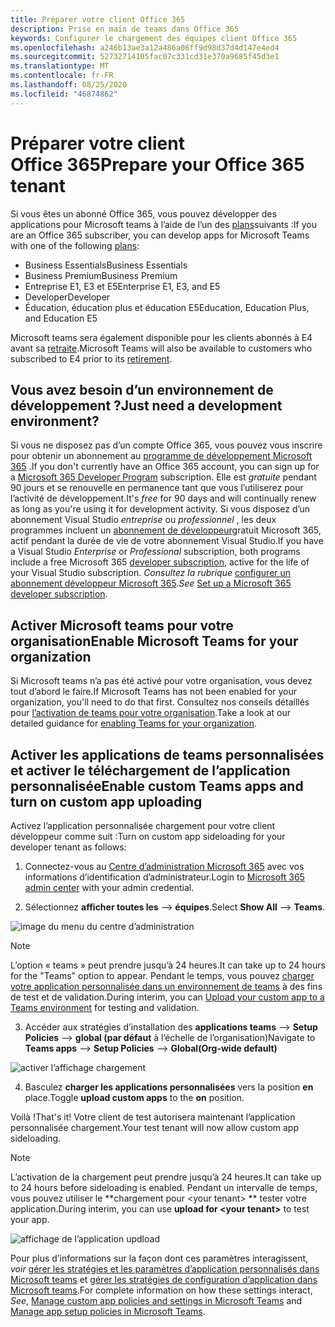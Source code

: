 ```yaml
---
title: Préparer votre client Office 365
description: Prise en main de teams dans Office 365
keywords: Configurer le chargement des équipes client Office 365
ms.openlocfilehash: a246b13ae3a12a486a06ff9d98d37d4d147e4ed4
ms.sourcegitcommit: 52732714105fac07c331cd31e370a9685f45d3e1
ms.translationtype: MT
ms.contentlocale: fr-FR
ms.lasthandoff: 08/25/2020
ms.locfileid: "46874862"
---
```

# <a name="prepare-your-office-365-tenant"></a><span data-ttu-id="afd18-104">Préparer votre client Office 365</span><span class="sxs-lookup"><span data-stu-id="afd18-104">Prepare your Office 365 tenant</span></span>

<span data-ttu-id="afd18-105">Si vous êtes un abonné Office 365, vous pouvez développer des applications pour Microsoft teams à l’aide de l’un des [plans](https://products.office.com/business/compare-more-office-365-for-business-plans)suivants :</span><span class="sxs-lookup"><span data-stu-id="afd18-105">If you are an Office 365 subscriber, you can develop apps for Microsoft Teams with one of the following [plans](https://products.office.com/business/compare-more-office-365-for-business-plans):</span></span>

* <span data-ttu-id="afd18-106">Business Essentials</span><span class="sxs-lookup"><span data-stu-id="afd18-106">Business Essentials</span></span>
* <span data-ttu-id="afd18-107">Business Premium</span><span class="sxs-lookup"><span data-stu-id="afd18-107">Business Premium</span></span>
* <span data-ttu-id="afd18-108">Entreprise E1, E3 et E5</span><span class="sxs-lookup"><span data-stu-id="afd18-108">Enterprise E1, E3, and E5</span></span>
* <span data-ttu-id="afd18-109">Developer</span><span class="sxs-lookup"><span data-stu-id="afd18-109">Developer</span></span>
* <span data-ttu-id="afd18-110">Éducation, éducation plus et éducation E5</span><span class="sxs-lookup"><span data-stu-id="afd18-110">Education, Education Plus, and Education E5</span></span>

<span data-ttu-id="afd18-111">Microsoft teams sera également disponible pour les clients abonnés à E4 avant sa [retraite](https://support.office.com//article/important-information-for-office-365-enterprise-e4-customers-f9572348-43a2-43fa-a3d8-3b6c9c042147).</span><span class="sxs-lookup"><span data-stu-id="afd18-111">Microsoft Teams will also be available to customers who subscribed to E4 prior to its [retirement](https://support.office.com//article/important-information-for-office-365-enterprise-e4-customers-f9572348-43a2-43fa-a3d8-3b6c9c042147).</span></span>

## <a name="just-need-a-development-environment"></a><span data-ttu-id="afd18-112">Vous avez besoin d’un environnement de développement ?</span><span class="sxs-lookup"><span data-stu-id="afd18-112">Just need a development environment?</span></span>

<span data-ttu-id="afd18-113">Si vous ne disposez pas d’un compte Office 365, vous pouvez vous inscrire pour obtenir un abonnement au [programme de développement Microsoft 365](https://developer.microsoft.com/microsoft-365/dev-program) .</span><span class="sxs-lookup"><span data-stu-id="afd18-113">If you don't currently have an Office 365 account, you can sign up for a [Microsoft 365 Developer Program](https://developer.microsoft.com/microsoft-365/dev-program) subscription.</span></span> <span data-ttu-id="afd18-114">Elle est *gratuite* pendant 90 jours et se renouvelle en permanence tant que vous l’utiliserez pour l’activité de développement.</span><span class="sxs-lookup"><span data-stu-id="afd18-114">It's *free* for 90 days and will continually renew as long as you're using it for development activity.</span></span> <span data-ttu-id="afd18-115">Si vous disposez d’un abonnement Visual Studio *entreprise* ou *professionnel* , les deux programmes incluent un [abonnement de développeur](https://aka.ms/MyVisualStudioBenefits)gratuit Microsoft 365, actif pendant la durée de vie de votre abonnement Visual Studio.</span><span class="sxs-lookup"><span data-stu-id="afd18-115">If you have a Visual Studio *Enterprise* or *Professional* subscription, both programs include a free Microsoft 365 [developer subscription](https://aka.ms/MyVisualStudioBenefits), active for the life of your Visual Studio subscription.</span></span> <span data-ttu-id="afd18-116">*Consultez la rubrique* [configurer un abonnement développeur Microsoft 365](https://docs.microsoft.com/office/developer-program/office-365-developer-program-get-started).</span><span class="sxs-lookup"><span data-stu-id="afd18-116">*See* [Set up a Microsoft 365 developer subscription](https://docs.microsoft.com/office/developer-program/office-365-developer-program-get-started).</span></span>

## <a name="enable-microsoft-teams-for-your-organization"></a><span data-ttu-id="afd18-117">Activer Microsoft teams pour votre organisation</span><span class="sxs-lookup"><span data-stu-id="afd18-117">Enable Microsoft Teams for your organization</span></span> 

<span data-ttu-id="afd18-118">Si Microsoft teams n’a pas été activé pour votre organisation, vous devez tout d’abord le faire.</span><span class="sxs-lookup"><span data-stu-id="afd18-118">If Microsoft Teams has not been enabled for your organization, you'll need to do that first.</span></span> <span data-ttu-id="afd18-119">Consultez nos conseils détaillés pour [l’activation de teams pour votre organisation](/microsoftteams/enable-features-office-365).</span><span class="sxs-lookup"><span data-stu-id="afd18-119">Take a look at our detailed guidance for [enabling Teams for your organization](/microsoftteams/enable-features-office-365).</span></span>

## <a name="enable-custom-teams-apps-and-turn-on-custom-app-uploading"></a><span data-ttu-id="afd18-120">Activer les applications de teams personnalisées et activer le téléchargement de l’application personnalisée</span><span class="sxs-lookup"><span data-stu-id="afd18-120">Enable custom Teams apps and turn on custom app uploading</span></span>

<span data-ttu-id="afd18-121">Activez l’application personnalisée chargement pour votre client développeur comme suit :</span><span class="sxs-lookup"><span data-stu-id="afd18-121">Turn on custom app sideloading for your developer tenant as follows:</span></span>

1. <span data-ttu-id="afd18-122">Connectez-vous au [Centre d’administration Microsoft 365](https://admin.microsoft.com/Adminportal/Home?source=applauncher#/homepage#/) avec vos informations d’identification d’administrateur.</span><span class="sxs-lookup"><span data-stu-id="afd18-122">Login to [Microsoft 365 admin center](https://admin.microsoft.com/Adminportal/Home?source=applauncher#/homepage#/) with your admin credential.</span></span> 

2. <span data-ttu-id="afd18-123">Sélectionnez **afficher toutes les**  -->  **équipes**.</span><span class="sxs-lookup"><span data-stu-id="afd18-123">Select **Show All** --> **Teams**.</span></span> 

![image du menu du centre d’administration](~/assets/images/prepare-test-tenant/admin-center.png)

> [!Note] 
> <span data-ttu-id="afd18-125">L’option « teams » peut prendre jusqu’à 24 heures.</span><span class="sxs-lookup"><span data-stu-id="afd18-125">It can take up to 24 hours for the "Teams" option to appear.</span></span> <span data-ttu-id="afd18-126">Pendant le temps, vous pouvez [charger votre application personnalisée dans un environnement de teams](/microsoftteams/upload-custom-apps#validate) à des fins de test et de validation.</span><span class="sxs-lookup"><span data-stu-id="afd18-126">During interim, you can [Upload your custom app to a Teams environment](/microsoftteams/upload-custom-apps#validate) for testing and validation.</span></span>

3. <span data-ttu-id="afd18-127">Accéder aux stratégies d’installation des **applications teams**  -->  **Setup Policies**  -->  **global (par défaut** à l’échelle de l’organisation)</span><span class="sxs-lookup"><span data-stu-id="afd18-127">Navigate to **Teams apps** --> **Setup Policies** --> **Global(Org-wide default)**</span></span>  

![activer l’affichage chargement](~/assets/images/prepare-test-tenant/turn-on-sideload.png)

4. <span data-ttu-id="afd18-129">Basculez **charger les applications personnalisées** vers la position **en** place.</span><span class="sxs-lookup"><span data-stu-id="afd18-129">Toggle **upload custom apps** to the **on** position.</span></span>

<span data-ttu-id="afd18-130">Voilà !</span><span class="sxs-lookup"><span data-stu-id="afd18-130">That's it!</span></span> <span data-ttu-id="afd18-131">Votre client de test autorisera maintenant l’application personnalisée chargement.</span><span class="sxs-lookup"><span data-stu-id="afd18-131">Your test tenant will now allow custom app sideloading.</span></span>

> [!Note] 
> <span data-ttu-id="afd18-132">L’activation de la chargement peut prendre jusqu’à 24 heures.</span><span class="sxs-lookup"><span data-stu-id="afd18-132">It can take up to 24 hours before sideloading is enabled.</span></span> <span data-ttu-id="afd18-133">Pendant un intervalle de temps, vous pouvez utiliser le \*\*chargement pour \<your tenant> \*\* tester votre application.</span><span class="sxs-lookup"><span data-stu-id="afd18-133">During interim, you can use **upload for \<your tenant>** to test your app.</span></span>

![affichage de l’application updload](~/assets/images/prepare-test-tenant/upload-for-contoso.png)

<span data-ttu-id="afd18-135">Pour plus d’informations sur la façon dont ces paramètres interagissent, *voir* [gérer les stratégies et les paramètres d’application personnalisés dans Microsoft teams](https://docs.microsoft.com/microsoftteams/teams-custom-app-policies-and-settings) et [gérer les stratégies de configuration d’application dans Microsoft teams](https://docs.microsoft.com/microsoftteams/teams-app-setup-policies).</span><span class="sxs-lookup"><span data-stu-id="afd18-135">For complete information on how these settings interact, *See*, [Manage custom app policies and settings in Microsoft Teams](https://docs.microsoft.com/microsoftteams/teams-custom-app-policies-and-settings) and [Manage app setup policies in Microsoft Teams](https://docs.microsoft.com/microsoftteams/teams-app-setup-policies).</span></span>
